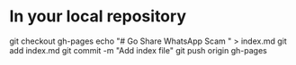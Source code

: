 # In your local repository
git checkout gh-pages
echo "# Go Share WhatsApp Scam " > index.md
git add index.md
git commit -m "Add index file"
git push origin gh-pages
